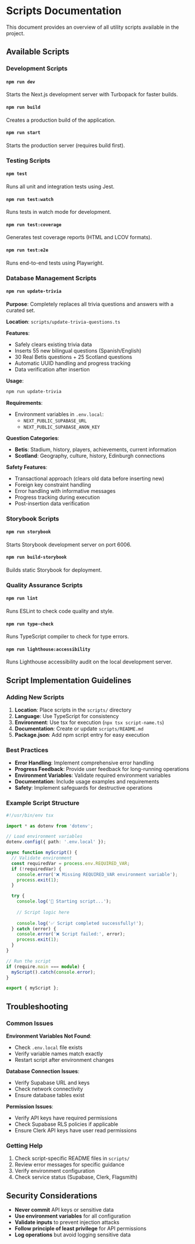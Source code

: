 # Scripts Documentation

This document provides an overview of all utility scripts available in the project.

## Available Scripts

### Development Scripts

#### `npm run dev`
Starts the Next.js development server with Turbopack for faster builds.

#### `npm run build`
Creates a production build of the application.

#### `npm run start`
Starts the production server (requires build first).

### Testing Scripts

#### `npm test`
Runs all unit and integration tests using Jest.

#### `npm run test:watch`
Runs tests in watch mode for development.

#### `npm run test:coverage`
Generates test coverage reports (HTML and LCOV formats).

#### `npm run test:e2e`
Runs end-to-end tests using Playwright.

### Database Management Scripts

#### `npm run update-trivia`
**Purpose**: Completely replaces all trivia questions and answers with a curated set.

**Location**: `scripts/update-trivia-questions.ts`

**Features**:
- Safely clears existing trivia data
- Inserts 55 new bilingual questions (Spanish/English)
- 30 Real Betis questions + 25 Scotland questions
- Automatic UUID handling and progress tracking
- Data verification after insertion

**Usage**:
```bash
npm run update-trivia
```

**Requirements**:
- Environment variables in `.env.local`:
  - `NEXT_PUBLIC_SUPABASE_URL`
  - `NEXT_PUBLIC_SUPABASE_ANON_KEY`

**Question Categories**:
- **Betis**: Stadium, history, players, achievements, current information
- **Scotland**: Geography, culture, history, Edinburgh connections

**Safety Features**:
- Transactional approach (clears old data before inserting new)
- Foreign key constraint handling
- Error handling with informative messages
- Progress tracking during execution
- Post-insertion data verification

### Storybook Scripts

#### `npm run storybook`
Starts Storybook development server on port 6006.

#### `npm run build-storybook`
Builds static Storybook for deployment.

### Quality Assurance Scripts

#### `npm run lint`
Runs ESLint to check code quality and style.

#### `npm run type-check`
Runs TypeScript compiler to check for type errors.

#### `npm run lighthouse:accessibility`
Runs Lighthouse accessibility audit on the local development server.

## Script Implementation Guidelines

### Adding New Scripts

1. **Location**: Place scripts in the `scripts/` directory
2. **Language**: Use TypeScript for consistency
3. **Environment**: Use tsx for execution (`npx tsx script-name.ts`)
4. **Documentation**: Create or update `scripts/README.md`
5. **Package.json**: Add npm script entry for easy execution

### Best Practices

- **Error Handling**: Implement comprehensive error handling
- **Progress Feedback**: Provide user feedback for long-running operations
- **Environment Variables**: Validate required environment variables
- **Documentation**: Include usage examples and requirements
- **Safety**: Implement safeguards for destructive operations

### Example Script Structure

```typescript
#!/usr/bin/env tsx

import * as dotenv from 'dotenv';

// Load environment variables
dotenv.config({ path: '.env.local' });

async function myScript() {
  // Validate environment
  const requiredVar = process.env.REQUIRED_VAR;
  if (!requiredVar) {
    console.error('❌ Missing REQUIRED_VAR environment variable');
    process.exit(1);
  }

  try {
    console.log('🔄 Starting script...');
    
    // Script logic here
    
    console.log('✅ Script completed successfully!');
  } catch (error) {
    console.error('❌ Script failed:', error);
    process.exit(1);
  }
}

// Run the script
if (require.main === module) {
  myScript().catch(console.error);
}

export { myScript };
```

## Troubleshooting

### Common Issues

**Environment Variables Not Found**:
- Check `.env.local` file exists
- Verify variable names match exactly
- Restart script after environment changes

**Database Connection Issues**:
- Verify Supabase URL and keys
- Check network connectivity
- Ensure database tables exist

**Permission Issues**:
- Verify API keys have required permissions
- Check Supabase RLS policies if applicable
- Ensure Clerk API keys have user read permissions

### Getting Help

1. Check script-specific README files in `scripts/`
2. Review error messages for specific guidance
3. Verify environment configuration
4. Check service status (Supabase, Clerk, Flagsmith)

## Security Considerations

- **Never commit** API keys or sensitive data
- **Use environment variables** for all configuration
- **Validate inputs** to prevent injection attacks
- **Follow principle of least privilege** for API permissions
- **Log operations** but avoid logging sensitive data

